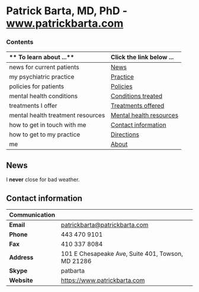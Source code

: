 # Patrick Barta, MD, PhD - www.patrickbarta.com

### Contents
| ** To learn about ...** | **Click the link below ...** |
|:---------------------|:-----------------------|
| news for current patients | [News](#news) |
| my psychiatric practice | [Practice](practice.md) |
| policies for patients | [Policies](policies.md) |
| mental health conditions | [Conditions treated](conditions.md) |
| treatments I offer | [Treatments offered](treatments.md) |
| mental health treatment resources | [Mental health resources](resources.md) |
| how to get in touch with me | [Contact information](#contact-information) |
| how to get to my practice | [Directions](directions.md) |
| me | [About](about.md) |


##  News
I **never** close for bad weather.

## Contact information

| Communication |       |
|:--------| :-----|
| **Email** | patrickbarta@patrickbarta.com |
| **Phone** | 443 470 9101|
| **Fax** | 410 337 8084|
| **Address** | 101 E Chesapeake Ave, Suite 401, Towson, MD 21286|
| **Skype** | patbarta |
| **Website** | https://www.patrickbarta.com |